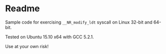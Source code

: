 # Readme

Sample code for exercising `__NR_modify_ldt` syscall on Linux 32-bit and 64-bit.

Tested on Ubuntu 15.10 x64 with GCC 5.2.1.

Use at your own risk!